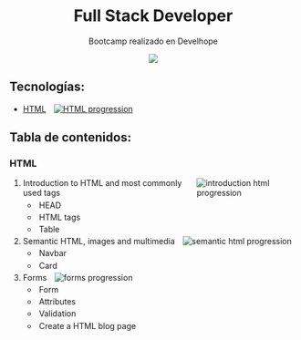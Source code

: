 <h1 align="center">Full Stack Developer</h1>
<p align="center">Bootcamp realizado en Develhope</p>
<p align="center"><img src="https://blog.develhope.co/content/images/2023/03/develhope-blu-11-1.png"/></p> 

## Tecnologías:

- [<div style="display: flex; gap: 1em;">HTML ![HTML progression](https://img.shields.io/badge/progress-0%-red)</div>](#HTML)

## Tabla de contenidos:

### HTML

1. <span style="display: flex; gap: 1em;"> Introduction to HTML and most commonly used tags ![introduction html progression](https://img.shields.io/badge/progress-0%-red)</span>
    - <span style="display: flex; gap: .5em; margin: .3em">HEAD
        <!-- [![go to code](https://img.shields.io/badge/go%20to%20code-grey)]() -->
      <span>
    - <span style="display: flex; gap: .5em; margin: .3em">HTML tags
        <!-- [![go to code](https://img.shields.io/badge/go%20to%20code-grey)]() -->
      <span>
    - <span style="display: flex; gap: .5em; margin: .3em">Table
        <!-- [![go to code](https://img.shields.io/badge/go%20to%20code-grey)]() -->
      <span>
2. <span style="display: flex; gap: 1em;"> Semantic HTML, images and multimedia ![semantic html progression](https://img.shields.io/badge/progress-0%-red)</span>
    - <span style="display: flex; gap: .5em; margin: .3em">Navbar
        <!-- [![go to code](https://img.shields.io/badge/go%20to%20code-grey)]() -->
      <span>
    - <span style="display: flex; gap: .5em; margin: .3em">Card
        <!-- [![go to code](https://img.shields.io/badge/go%20to%20code-grey)]() -->
      <span>
3. <span style="display: flex; gap: 1em;"> Forms ![forms progression](https://img.shields.io/badge/progress-0%-red)</span>
    - <span style="display: flex; gap: .5em; margin: .3em">Form
        <!-- [![go to code](https://img.shields.io/badge/go%20to%20code-grey)]() -->
      <span>
    - <span style="display: flex; gap: .5em; margin: .3em">Attributes
        <!-- [![go to code](https://img.shields.io/badge/go%20to%20code-grey)]() -->
      <span>
    - <span style="display: flex; gap: .5em; margin: .3em">Validation
        <!-- [![go to code](https://img.shields.io/badge/go%20to%20code-grey)]() -->
      <span>
    - <span style="display: flex; gap: .5em; margin: .3em">Create a HTML blog page
        <!-- [![go to code](https://img.shields.io/badge/go%20to%20code-grey)]() -->
      <span>